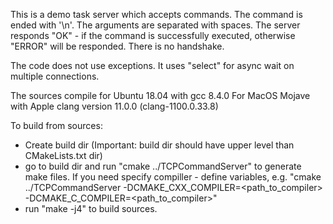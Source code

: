 This is a demo task server which accepts commands. The command is ended with '\n'. The arguments are separated with spaces.
The server responds "OK" - if the command is successfully executed, otherwise "ERROR" will be responded. There is no handshake.

The code does not use exceptions.
It uses "select" for async wait on multiple connections.

The sources compile for Ubuntu 18.04 with gcc 8.4.0
For MacOS Mojave with Apple clang version 11.0.0 (clang-1100.0.33.8)

To build from sources:
- Create build dir (Important: build dir should have upper level than CMakeLists.txt dir)
- go to build dir and run "cmake ../TCPCommandServer" to generate make files. 
  If you need specify compiller - define variables, e.g. "cmake ../TCPCommandServer  -DCMAKE_CXX_COMPILER=<path_to_compiler> -DCMAKE_C_COMPILER=<path_to_compiler>"
- run "make -j4" to build sources.
